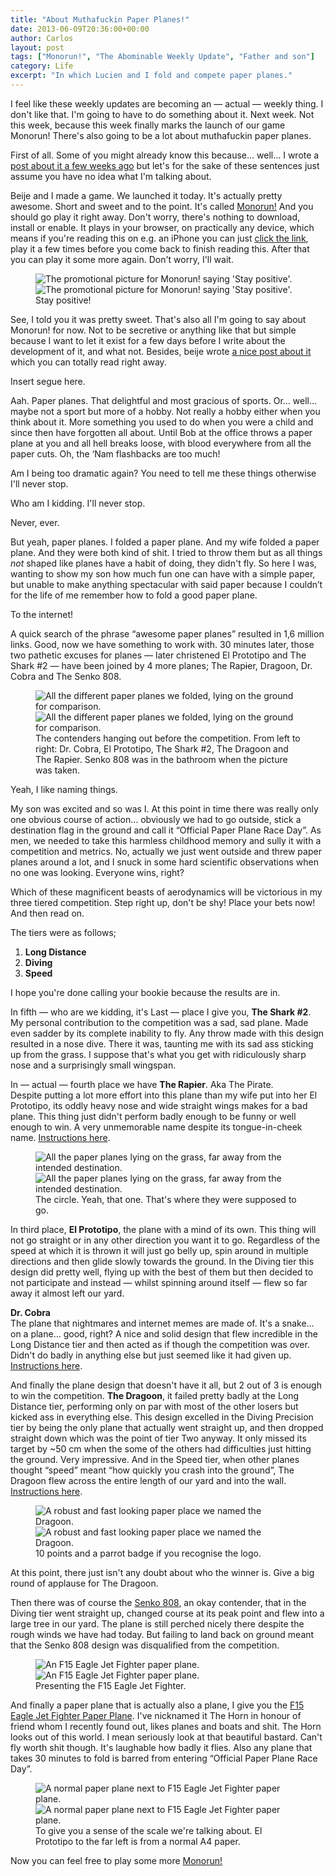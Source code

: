 ```yaml
---
title: "About Muthafuckin Paper Planes!"
date: 2013-06-09T20:36:00+00:00
author: Carlos
layout: post
tags: ["Monorun!", "The Abominable Weekly Update", "Father and son"]
category: Life
excerpt: "In which Lucien and I fold and compete paper planes."
---
```

I feel like these weekly updates are becoming an — actual — weekly thing. I don't like that. I'm going to have to do something about it. Next week. Not this week, because this week finally marks the launch of our game Monorun! There's also going to be a lot about muthafuckin paper planes.

First of all. Some of you might already know this because… well… I wrote a [post about it a few weeks ago](/blog/ladies-and-gentlemen-monorun) but let's for the sake of these sentences just assume you have no idea what I'm talking about.

Beije and I made a game. We launched it today. It's actually pretty awesome. Short and sweet and to the point. It's called <a href="http://monorun.com/" >Monorun!</a> And you should go play it right away. Don't worry, there's nothing to download, install or enable. It plays in your browser, on practically any device, which means if you're reading this on e.g. an iPhone you can just <a href="http://monorun.com/" >click the link</a>, play it a few times before you come back to finish reading this. After that you can play it some more again. Don't worry, I'll wait.

<figure>
    <img class="js-lazy-load" data-original="/assets/posts/2013/06/monorun.jpg" alt="The promotional picture for Monorun! saying 'Stay positive'.">
  <noscript>
    <img src="/assets/posts/2013/06/monorun.jpg" alt="The promotional picture for Monorun! saying 'Stay positive'.">
  </noscript>
  <figcaption>Stay positive!</figcaption>
</figure>

See, I told you it was pretty sweet. That's also all I'm going to say about Monorun! for now. Not to be secretive or anything like that but simple because I want to let it exist for a few days before I write about the development of it, and what not. Besides, beije wrote <a href="http://www.benjaminhorn.se/post/a-week-full-of-celebrations/" >a nice post about it</a> which you can totally read right away.

Insert segue here.

Aah. Paper planes. That delightful and most gracious of sports. Or… well… maybe not a sport but more of a hobby. Not really a hobby either when you think about it. More something you used to do when you were a child and since then have forgotten all about. Until Bob at the office throws a paper plane at you and all hell breaks loose, with blood everywhere from all the paper cuts. Oh, the &#8216;Nam flashbacks are too much!

Am I being too dramatic again? You need to tell me these things otherwise I'll never stop.

Who am I kidding. I'll never stop.

Never, ever.

But yeah, paper planes. I folded a paper plane. And my wife folded a paper plane. And they were both kind of shit. I tried to throw them but as all things _not_ shaped like planes have a habit of doing, they didn't fly. So here I was, wanting to show my son how much fun one can have with a simple paper, but unable to make anything spectacular with said paper because I couldn’t for the life of me remember how to fold a good paper plane.

To the internet!

A quick search of the phrase “awesome paper planes” resulted in 1,6 million links. Good, now we have something to work with. 30 minutes later, those two pathetic excuses for planes — later christened El Prototipo and The Shark #2 — have been joined by 4 more planes; The Rap<s>i</s>er, Dragoon, Dr. Cobra and The Senko 808.

<figure>
    <img class="js-lazy-load" data-original="/assets/posts/2013/06/1.jpg" alt="All the different paper planes we folded, lying on the ground for comparison.">
  <noscript>
    <img src="/assets/posts/2013/06/1.jpg" alt="All the different paper planes we folded, lying on the ground for comparison.">
  </noscript>
  <figcaption>The contenders hanging out before the competition. From left to right: Dr. Cobra, El Prototipo, The Shark #2, The Dragoon and The Rap<s>i</s>er. Senko 808 was in the bathroom when the picture was taken.</figcaption>
</figure>

Yeah, I like naming things.

My son was excited and so was I. At this point in time there was really only one obvious course of action… obviously we had to go outside, stick a destination flag in the ground and call it “Official Paper Plane Race Day”. As men, we needed to take this harmless childhood memory and sully it with a competition and metrics. No, actually we just went outside and threw paper planes around a lot, and I snuck in some hard scientific observations when no one was looking. Everyone wins, right?

Which of these magnificent beasts of aerodynamics will be victorious in my three tiered competition. Step right up, don't be shy! Place your bets now! And then read on.

The tiers were as follows;

1. **Long Distance**
2. **Diving**
3. **Speed**

I hope you're done calling your bookie because the results are in.

In fifth — who are we kidding, it's Last — place I give you, **The Shark #2**. My personal contribution to the competition was a sad, sad plane. Made even sadder by its complete inability to fly. Any throw made with this design resulted in a nose dive. There it was, taunting me with its sad ass sticking up from the grass. I suppose that's what you get with ridiculously sharp nose and a surprisingly small wingspan.

In — actual — fourth place we have **The Rap<s>i</s>er**. Aka The Pirate.  
Despite putting a lot more effort into this plane than my wife put into her El Prototipo, its oddly heavy nose and wide straight wings makes for a bad plane. This thing just didn't perform badly enough to be funny or well enough to win. A very unmemorable name despite its tongue-in-cheek name. <a href="http://youtu.be/iWLQYDx65vM" >Instructions here</a>.

<figure>
    <img class="js-lazy-load" data-original="/assets/posts/2013/06/2.jpg" alt="All the paper planes lying on the grass, far away from the intended destination.">
  <noscript>
    <img src="/assets/posts/2013/06/2.jpg" alt="All the paper planes lying on the grass, far away from the intended destination.">
  </noscript>
  <figcaption>The circle. Yeah, that one. That's where they were supposed to go.</figcaption>
</figure>

In third place, **El Prototipo**, the plane with a mind of its own. This thing will not go straight or in any other direction you want it to go. Regardless of the speed at which it is thrown it will just go belly up, spin around in multiple directions and then glide slowly towards the ground. In the Diving tier this design did pretty well, flying up with the best of them but then decided to not participate and instead — whilst spinning around itself — flew so far away it almost left our yard.

**Dr. Cobra**  
The plane that nightmares and internet memes are made of. It's a snake… on a plane… good, right? A nice and solid design that flew incredible in the Long Distance tier and then acted as if though the competition was over. Didn't do badly in anything else but just seemed like it had given up. <a href="http://youtu.be/X34CGZ5UZoQ" >Instructions here</a>.

And finally the plane design that doesn't have it all, but 2 out of 3 is enough to win the competition. **The Dragoon**, it failed pretty badly at the Long Distance tier, performing only on par with most of the other losers but kicked ass in everything else. This design excelled in the Diving Precision tier by being the only plane that actually went straight up, and then dropped straight down which was the point of tier Two anyway. It only missed its target by ~50 cm when the some of the others had difficulties just hitting the ground. Very impressive. And in the Speed tier, when other planes thought “speed” meant “how quickly you crash into the ground”, The Dragoon flew across the entire length of our yard and into the wall. <a href="http://youtu.be/l9JRotgMo00" >Instructions here</a>.

<figure>
    <img class="js-lazy-load" data-original="/assets/posts/2013/06/3.jpg" alt="A robust and fast looking paper place we named the Dragoon.">
  <noscript>
    <img src="/assets/posts/2013/06/3.jpg" alt="A robust and fast looking paper place we named the Dragoon.">
  </noscript>
  <figcaption>10 points and a parrot badge if you recognise the logo.</figcaption>
</figure>

At this point, there just isn't any doubt about who the winner is. Give a big round of applause for The Dragoon.

Then there was of course the <a href="http://youtu.be/5s4hpbHPOLE" >Senko 808</a>, an okay contender, that in the Diving tier went straight up, changed course at its peak point and flew into a large tree in our yard. The plane is still perched nicely there despite the rough winds we have had today. But failing to land back on ground meant that the Senko 808 design was disqualified from the competition.

<figure>
    <img class="js-lazy-load" data-original="/assets/posts/2013/06/4.jpg" alt="An F15 Eagle Jet Fighter paper plane.">
  <noscript>
    <img src="/assets/posts/2013/06/4.jpg" alt="An F15 Eagle Jet Fighter paper plane.">
  </noscript>
  <figcaption>Presenting the F15 Eagle Jet Fighter.</figcaption>
</figure>

And finally a paper plane that is actually also a plane, I give you the <a href="http://youtu.be/_WnAsrh3XvQ" >F15 Eagle Jet Fighter Paper Plane</a>. I've nicknamed it The Horn in honour of friend whom I recently found out, likes planes and boats and shit. The Horn looks out of this world. I mean seriously look at that beautiful bastard. Can't fly worth shit though. It's laughable how badly it flies. Also any plane that takes 30 minutes to fold is barred from entering “Official Paper Plane Race Day”.

<figure>
    <img class="js-lazy-load" data-original="/assets/posts/2013/06/5.jpg" alt="A normal paper plane next to F15 Eagle Jet Fighter paper plane.">
  <noscript>
    <img src="/assets/posts/2013/06/5.jpg" alt="A normal paper plane next to F15 Eagle Jet Fighter paper plane.">
  </noscript>
  <figcaption>To give you a sense of the scale we're talking about. El Prototipo to the far left is from a normal A4 paper.</figcaption>
</figure>

Now you can feel free to play some more <a href="http://monorun.com/" >Monorun!</a>